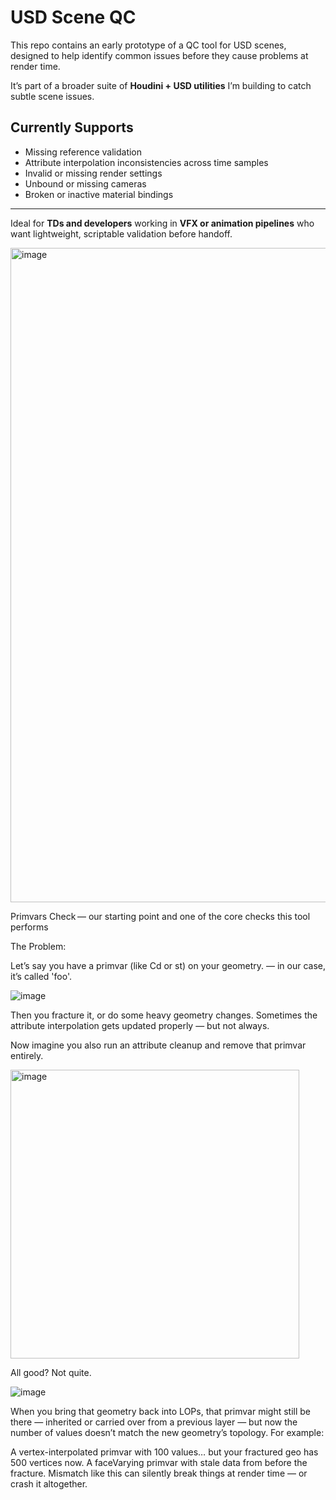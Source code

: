 # USD Scene QC

This repo contains an early prototype of a QC tool for USD scenes, designed to help identify common issues before they cause problems at render time.

It’s part of a broader suite of **Houdini + USD utilities** I’m building to catch subtle scene issues.

## Currently Supports

- Missing reference validation  
- Attribute interpolation inconsistencies across time samples  
- Invalid or missing render settings  
- Unbound or missing cameras  
- Broken or inactive material bindings  

---

Ideal for **TDs and developers** working in **VFX or animation pipelines** who want lightweight, scriptable validation before handoff.


<img width="1047" alt="image" src="https://github.com/user-attachments/assets/41c12122-8a08-4648-bc37-55fcbfdb3e6d" />



Primvars Check — our starting point and one of the core checks this tool performs

The Problem:

Let’s say you have a primvar (like Cd or st) on your geometry. — in our case, it’s called 'foo'.

![image](https://github.com/user-attachments/assets/08e0ae82-2d6a-48b9-aa3e-f73bdb4932c5)

Then you fracture it, or do some heavy geometry changes. Sometimes the attribute interpolation gets updated properly — but not always.

Now imagine you also run an attribute cleanup and remove that primvar entirely.

<img width="462" alt="image" src="https://github.com/user-attachments/assets/a981b38a-2f57-4812-85a7-53c67d29f4e7" />

All good? Not quite.

![image](https://github.com/user-attachments/assets/f7a3e792-e74e-4f14-875e-abd6799f85d3)

When you bring that geometry back into LOPs, that primvar might still be there — inherited or carried over from a previous layer — but now the number of values doesn’t match the new geometry’s topology. For example:

A vertex-interpolated primvar with 100 values… but your fractured geo has 500 vertices now.
A faceVarying primvar with stale data from before the fracture.
Mismatch like this can silently break things at render time — or crash it altogether.


